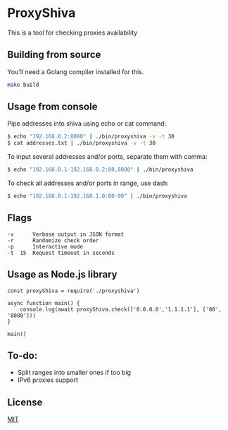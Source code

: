 # ProxyShiva

This is a tool for checking proxies availability

## Building from source

You'll need a Golang compiler installed for this.

```bash
make build
```

## Usage from console
Pipe addresses into shiva using echo or cat command:
```bash
$ echo "192.168.0.2:8080" | ./bin/proxyshiva -v -t 30
$ cat addresses.txt | ./bin/proxyshiva -v -t 30
```
To input several addresses and/or ports, separate them with comma:
```bash
$ echo "192.168.0.1-192.168.0.2:80,8080" | ./bin/proxyshiva
```
To check all addresses and/or ports in range, use dash:
```bash
$ echo "192.168.0.1-192.168.1.0:80-90" | ./bin/proxyshiva
```

## Flags
```
-v 		Verbose output in JSON format
-r 		Randomize check order
-p 		Interactive mode
-t 	15 	Request timeout in seconds
```

## Usage as Node.js library
```nodejs
const proxyShiva = require('./proxyshiva')

async function main() {
	console.log(await proxyShiva.check(['0.0.0.0','1.1.1.1'], ['80', '8080']))
}

main()
```

## To-do:

* Split ranges into smaller ones if too big
* IPv6 proxies support

## License
[MIT](https://choosealicense.com/licenses/mit/)